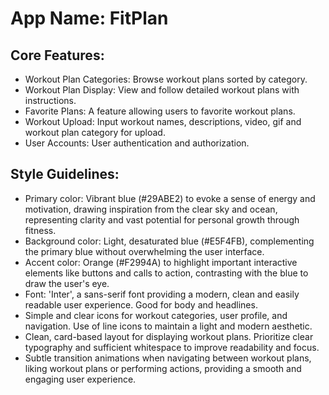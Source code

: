 # **App Name**: FitPlan

## Core Features:

- Workout Plan Categories: Browse workout plans sorted by category.
- Workout Plan Display: View and follow detailed workout plans with instructions.
- Favorite Plans: A feature allowing users to favorite workout plans.
- Workout Upload: Input workout names, descriptions, video, gif and workout plan category for upload.
- User Accounts: User authentication and authorization.

## Style Guidelines:

- Primary color: Vibrant blue (#29ABE2) to evoke a sense of energy and motivation, drawing inspiration from the clear sky and ocean, representing clarity and vast potential for personal growth through fitness.
- Background color: Light, desaturated blue (#E5F4FB), complementing the primary blue without overwhelming the user interface.
- Accent color: Orange (#F2994A) to highlight important interactive elements like buttons and calls to action, contrasting with the blue to draw the user's eye.
- Font: 'Inter', a sans-serif font providing a modern, clean and easily readable user experience. Good for body and headlines.
- Simple and clear icons for workout categories, user profile, and navigation. Use of line icons to maintain a light and modern aesthetic.
- Clean, card-based layout for displaying workout plans. Prioritize clear typography and sufficient whitespace to improve readability and focus.
- Subtle transition animations when navigating between workout plans, liking workout plans or performing actions, providing a smooth and engaging user experience.